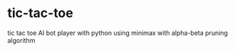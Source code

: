 # tic-tac-toe
tic tac toe AI bot player with python using minimax with alpha-beta pruning algorithm
